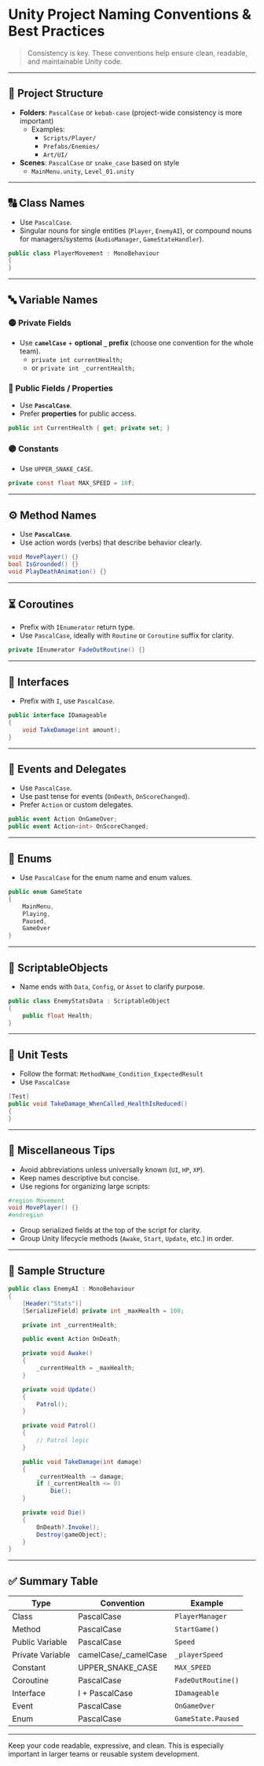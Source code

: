 # Unity Project Naming Conventions & Best Practices

> Consistency is key. These conventions help ensure clean, readable, and maintainable Unity code.

---

## 🧱 Project Structure

- **Folders**: `PascalCase` or `kebab-case` (project-wide consistency is more important)
  - Examples:
    - `Scripts/Player/`
    - `Prefabs/Enemies/`
    - `Art/UI/`
- **Scenes**: `PascalCase` or `snake_case` based on style
  - `MainMenu.unity`, `Level_01.unity`

---

## 🔠 Class Names

- Use `PascalCase`.
- Singular nouns for single entities (`Player`, `EnemyAI`), or compound nouns for managers/systems (`AudioManager`, `GameStateHandler`).

```csharp
public class PlayerMovement : MonoBehaviour
{
}
```

---

## 🔤 Variable Names

### 🟡 Private Fields
- Use **`camelCase`** + **optional `_` prefix** (choose one convention for the whole team).
  - `private int currentHealth;`
  - or `private int _currentHealth;`

### 🔵 Public Fields / Properties
- Use **`PascalCase`**.
- Prefer **properties** for public access.

```csharp
public int CurrentHealth { get; private set; }
```

### 🟣 Constants
- Use `UPPER_SNAKE_CASE`.

```csharp
private const float MAX_SPEED = 10f;
```

---

## ⚙️ Method Names

- Use **`PascalCase`**.
- Use action words (verbs) that describe behavior clearly.

```csharp
void MovePlayer() {}
bool IsGrounded() {}
void PlayDeathAnimation() {}
```

---

## ⏳ Coroutines

- Prefix with `IEnumerator` return type.
- Use `PascalCase`, ideally with `Routine` or `Coroutine` suffix for clarity.

```csharp
private IEnumerator FadeOutRoutine() {}
```

---

## 🧩 Interfaces

- Prefix with `I`, use `PascalCase`.

```csharp
public interface IDamageable
{
    void TakeDamage(int amount);
}
```

---

## 🧨 Events and Delegates

- Use `PascalCase`.
- Use past tense for events (`OnDeath`, `OnScoreChanged`).
- Prefer `Action` or custom delegates.

```csharp
public event Action OnGameOver;
public event Action<int> OnScoreChanged;
```

---

## 🧰 Enums

- Use `PascalCase` for the enum name and enum values.

```csharp
public enum GameState
{
    MainMenu,
    Playing,
    Paused,
    GameOver
}
```

---

## 🎯 ScriptableObjects

- Name ends with `Data`, `Config`, or `Asset` to clarify purpose.

```csharp
public class EnemyStatsData : ScriptableObject
{
    public float Health;
}
```

---

## 🧪 Unit Tests

- Follow the format: `MethodName_Condition_ExpectedResult`
- Use `PascalCase`

```csharp
[Test]
public void TakeDamage_WhenCalled_HealthIsReduced()
{
}
```

---

## 🧼 Miscellaneous Tips

- Avoid abbreviations unless universally known (`UI`, `HP`, `XP`).
- Keep names descriptive but concise.
- Use regions for organizing large scripts:

```csharp
#region Movement
void MovePlayer() {}
#endregion
```

- Group serialized fields at the top of the script for clarity.
- Group Unity lifecycle methods (`Awake`, `Start`, `Update`, etc.) in order.

---

## 🧭 Sample Structure

```csharp
public class EnemyAI : MonoBehaviour
{
    [Header("Stats")]
    [SerializeField] private int _maxHealth = 100;

    private int _currentHealth;

    public event Action OnDeath;

    private void Awake()
    {
        _currentHealth = _maxHealth;
    }

    private void Update()
    {
        Patrol();
    }

    private void Patrol()
    {
        // Patrol logic
    }

    public void TakeDamage(int damage)
    {
        _currentHealth -= damage;
        if (_currentHealth <= 0)
            Die();
    }

    private void Die()
    {
        OnDeath?.Invoke();
        Destroy(gameObject);
    }
}
```

---

## ✅ Summary Table

| Type             | Convention      | Example                    |
|------------------|------------------|-----------------------------|
| Class            | PascalCase       | `PlayerManager`            |
| Method           | PascalCase       | `StartGame()`              |
| Public Variable  | PascalCase       | `Speed`                    |
| Private Variable | camelCase/_camelCase | `_playerSpeed`        |
| Constant         | UPPER_SNAKE_CASE | `MAX_SPEED`                |
| Coroutine        | PascalCase       | `FadeOutRoutine()`         |
| Interface        | I + PascalCase   | `IDamageable`              |
| Event            | PascalCase       | `OnGameOver`               |
| Enum             | PascalCase       | `GameState.Paused`         |

---

Keep your code readable, expressive, and clean. This is especially important in larger teams or reusable system development.
